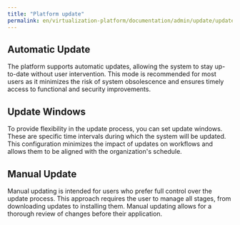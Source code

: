 ```yaml
---
title: "Platform update"
permalink: en/virtualization-platform/documentation/admin/update/update.html
---
```


## Automatic Update

The platform supports automatic updates, allowing the system to stay up-to-date without user intervention. This mode is recommended for most users as it minimizes the risk of system obsolescence and ensures timely access to functional and security improvements.

## Update Windows

To provide flexibility in the update process, you can set update windows. These are specific time intervals during which the system will be updated. This configuration minimizes the impact of updates on workflows and allows them to be aligned with the organization's schedule.

## Manual Update

Manual updating is intended for users who prefer full control over the update process. This approach requires the user to manage all stages, from downloading updates to installing them. Manual updating allows for a thorough review of changes before their application.